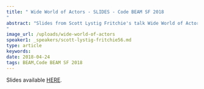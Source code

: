 ```yaml
---
title: " Wide World of Actors - SLIDES - Code BEAM SF 2018
"
abstract: "Slides from Scott Lystig Fritchie's talk Wide World of Actors: comparing the Pony language to Erlang - Code BEAM SF 2018
"
image_url: /uploads/wide-world-of-actors
speaker1: _speakers/scott-lystig-fritchie56.md
type: article
keywords: 
date: 2018-04-24
tags: BEAM,Code BEAM SF 2018
---
```

Slides available <a href="/uploads/media/default/0001/01/e1b4fb608300b6ec48e0fe06e97838d0c0c0d1ed.pdf" target="_blank">HERE</a>.
